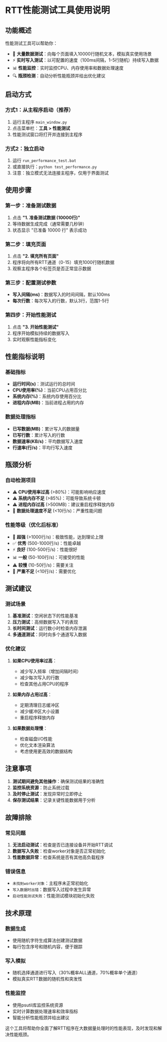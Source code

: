 # RTT性能测试工具使用说明

## 功能概述

性能测试工具可以帮助你：
- 🚀 **大量数据测试**：向每个页面填入10000行随机文本，模拟真实使用场景
- ⚡ **实时写入测试**：以可配置的速度（100ms间隔，1-5行随机）持续写入数据
- 📊 **性能监控**：实时监控CPU、内存使用率和数据处理速度
- 🔍 **瓶颈检测**：自动分析性能瓶颈并给出优化建议

## 启动方式

### 方式1：从主程序启动（推荐）
1. 运行主程序 `main_window.py`
2. 点击菜单栏：**工具 > 性能测试**
3. 性能测试窗口将打开并连接到主程序

### 方式2：独立启动
1. 运行 `run_performance_test.bat`
2. 或直接执行：`python test_performance.py`
3. 注意：独立模式无法连接主程序，仅用于界面测试

## 使用步骤

### 第一步：准备测试数据
1. 点击 **"1. 准备测试数据 (10000行)"**
2. 等待数据生成完成（通常需要几秒钟）
3. 状态显示 "已准备 10000 行" 表示成功

### 第二步：填充页面
1. 点击 **"2. 填充所有页面"**
2. 程序将向所有RTT通道（0-15）填充1000行随机数据
3. 观察主程序各个标签页是否正常显示数据

### 第三步：配置测试参数
- **写入间隔(ms)**：数据写入的时间间隔，默认100ms
- **每次行数**：每次写入的行数，默认3行，范围1-5行

### 第四步：开始性能测试
1. 点击 **"3. 开始性能测试"**
2. 程序开始模拟持续的数据写入
3. 实时观察性能指标变化

## 性能指标说明

### 基础指标
- **运行时间(s)**：测试运行的总时间
- **CPU使用率(%)**：当前CPU占用百分比
- **系统内存(%)**：系统内存使用百分比
- **进程内存(MB)**：当前进程占用的内存

### 数据处理指标
- **已写数据(MB)**：累计写入的数据量
- **已写行数**：累计写入的行数
- **数据速率(KB/s)**：平均数据写入速度
- **行速率(行/s)**：平均行写入速度

## 瓶颈分析

### 自动检测项目
- ⚠️ **CPU使用率过高** (>80%)：可能影响响应速度
- ⚠️ **系统内存不足** (>85%)：可能导致系统卡顿
- ⚠️ **进程内存过高** (>500MB)：建议重启程序释放内存
- 🚨 **数据处理速度不足** (<10行/s)：严重性能问题

### 性能等级（优化后标准）
- 🚀 **超强** (>1000行/s)：极致性能，达到理论上限
- ✅ **优秀** (500-1000行/s)：性能卓越
- ⚡ **良好** (100-500行/s)：性能很好
- 📊 **一般** (50-100行/s)：可接受的性能
- ⚠️ **较慢** (10-50行/s)：需要关注
- 🚨 **严重不足** (<10行/s)：需要优化

## 测试建议

### 测试场景
1. **基准测试**：空闲状态下的性能基准
2. **压力测试**：高频数据写入下的表现
3. **长时间测试**：运行数小时检查内存泄漏
4. **多通道测试**：同时向多个通道写入数据

### 优化建议
1. **如果CPU使用率过高**：
   - 减少写入频率（增加间隔时间）
   - 减少每次写入的行数
   - 检查其他占用CPU的程序

2. **如果内存占用过高**：
   - 定期清理日志缓冲区
   - 减少缓冲区大小设置
   - 重启程序释放内存

3. **如果数据处理慢**：
   - 检查磁盘I/O性能
   - 优化文本渲染算法
   - 考虑使用更高效的数据结构

## 注意事项

1. **测试期间避免其他操作**：确保测试结果的准确性
2. **监控系统资源**：防止系统过载
3. **及时停止测试**：发现异常时立即停止
4. **保存测试结果**：记录关键性能数据用于分析

## 故障排除

### 常见问题
1. **无法启动测试**：检查是否已连接设备并开始RTT调试
2. **数据写入失败**：检查worker对象是否正常初始化
3. **性能数据异常**：检查系统是否有其他高负载程序

### 错误信息
- `未找到worker对象`：主程序未正常初始化
- `写入数据时出错`：数据写入过程中发生异常
- `启动性能测试失败`：性能测试模块初始化失败

## 技术原理

### 数据生成
- 使用随机字符生成算法创建测试数据
- 每行包含序号和随机内容，便于跟踪

### 写入模拟
- 随机选择通道进行写入（30%概率ALL通道，70%概率单个通道）
- 模拟真实RTT数据的随机性和突发性

### 性能监控
- 使用psutil库监控系统资源
- 实时计算数据处理速率和效率指标
- 智能分析性能瓶颈并给出建议

这个工具将帮助你全面了解RTT程序在大数据量处理时的性能表现，及时发现和解决性能瓶颈。
